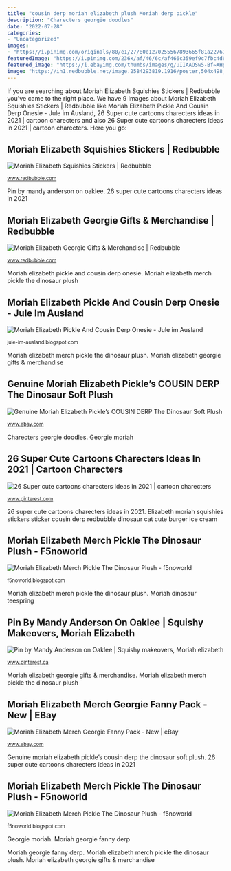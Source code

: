 ```yaml
---
title: "cousin derp moriah elizabeth plush Moriah derp pickle"
description: "Charecters georgie doodles"
date: "2022-07-28"
categories:
- "Uncategorized"
images:
- "https://i.pinimg.com/originals/80/e1/27/80e1270255567893665f81a227618e27.jpg"
featuredImage: "https://i.pinimg.com/236x/af/46/6c/af466c359ef9c7fbc4d677dd9578a4bd.jpg"
featured_image: "https://i.ebayimg.com/thumbs/images/g/uIIAAOSw5-Bf~XHp/s-l200.jpg"
image: "https://ih1.redbubble.net/image.2584293819.1916/poster,504x498,f8f8f8-pad,600x600,f8f8f8.jpg"
---
```


If you are searching about Moriah Elizabeth Squishies Stickers | Redbubble you've came to the right place. We have 9 Images about Moriah Elizabeth Squishies Stickers | Redbubble like Moriah Elizabeth Pickle And Cousin Derp Onesie - Jule im Ausland, 26 Super cute cartoons charecters ideas in 2021 | cartoon charecters and also 26 Super cute cartoons charecters ideas in 2021 | cartoon charecters. Here you go:

## Moriah Elizabeth Squishies Stickers | Redbubble

![Moriah Elizabeth Squishies Stickers | Redbubble](https://ih1.redbubble.net/image.1908699969.2459/st,small,507x507-pad,600x600,f8f8f8.jpg "Moriah elizabeth merch pickle the dinosaur plush")

<small>www.redbubble.com</small>

Pin by mandy anderson on oaklee. 26 super cute cartoons charecters ideas in 2021

## Moriah Elizabeth Georgie Gifts &amp; Merchandise | Redbubble

![Moriah Elizabeth Georgie Gifts &amp; Merchandise | Redbubble](https://ih1.redbubble.net/image.2584293819.1916/poster,504x498,f8f8f8-pad,600x600,f8f8f8.jpg "26 super cute cartoons charecters ideas in 2021")

<small>www.redbubble.com</small>

Moriah elizabeth pickle and cousin derp onesie. Moriah elizabeth merch pickle the dinosaur plush

## Moriah Elizabeth Pickle And Cousin Derp Onesie - Jule Im Ausland

![Moriah Elizabeth Pickle And Cousin Derp Onesie - Jule im Ausland](https://cdn.shopify.com/s/files/1/1796/6745/products/I54A7668_865a6c85-3503-40e5-af96-1c70598c6c79_800x.jpg?v=1606424888 "Moriah elizabeth georgie gifts &amp; merchandise")

<small>jule-im-ausland.blogspot.com</small>

Moriah elizabeth merch pickle the dinosaur plush. Moriah elizabeth georgie gifts &amp; merchandise

## Genuine Moriah Elizabeth Pickle’s COUSIN DERP The Dinosaur Soft Plush

![Genuine Moriah Elizabeth Pickle’s COUSIN DERP The Dinosaur Soft Plush](https://i.ebayimg.com/thumbs/images/g/uIIAAOSw5-Bf~XHp/s-l200.jpg "Derp moriah pickle")

<small>www.ebay.com</small>

Charecters georgie doodles. Georgie moriah

## 26 Super Cute Cartoons Charecters Ideas In 2021 | Cartoon Charecters

![26 Super cute cartoons charecters ideas in 2021 | cartoon charecters](https://i.pinimg.com/236x/af/46/6c/af466c359ef9c7fbc4d677dd9578a4bd.jpg "Moriah derp pickle")

<small>www.pinterest.com</small>

26 super cute cartoons charecters ideas in 2021. Elizabeth moriah squishies stickers sticker cousin derp redbubble dinosaur cat cute burger ice cream

## Moriah Elizabeth Merch Pickle The Dinosaur Plush - F5noworld

![Moriah Elizabeth Merch Pickle The Dinosaur Plush - f5noworld](https://community.teespring.com/wp-content/uploads/Frame-99-1.jpg "Pickle moriah float")

<small>f5noworld.blogspot.com</small>

Moriah elizabeth merch pickle the dinosaur plush. Moriah dinosaur teespring

## Pin By Mandy Anderson On Oaklee | Squishy Makeovers, Moriah Elizabeth

![Pin by Mandy Anderson on Oaklee | Squishy makeovers, Moriah elizabeth](https://i.pinimg.com/originals/80/e1/27/80e1270255567893665f81a227618e27.jpg "Pickle moriah float")

<small>www.pinterest.ca</small>

Moriah elizabeth georgie gifts &amp; merchandise. Moriah elizabeth merch pickle the dinosaur plush

## Moriah Elizabeth Merch Georgie Fanny Pack - New | EBay

![Moriah Elizabeth Merch Georgie Fanny Pack - New | eBay](https://i.ebayimg.com/images/g/nWUAAOSwSBVgkvvq/s-l300.jpg "Moriah elizabeth merch pickle the dinosaur plush")

<small>www.ebay.com</small>

Genuine moriah elizabeth pickle’s cousin derp the dinosaur soft plush. 26 super cute cartoons charecters ideas in 2021

## Moriah Elizabeth Merch Pickle The Dinosaur Plush - F5noworld

![Moriah Elizabeth Merch Pickle The Dinosaur Plush - f5noworld](https://i.pinimg.com/originals/8b/ea/ec/8beaec0e2d8fe46cf17ad49471cd4e13.png "Charecters georgie doodles")

<small>f5noworld.blogspot.com</small>

Georgie moriah. Moriah georgie fanny derp

Moriah georgie fanny derp. Moriah elizabeth merch pickle the dinosaur plush. Moriah elizabeth georgie gifts &amp; merchandise
